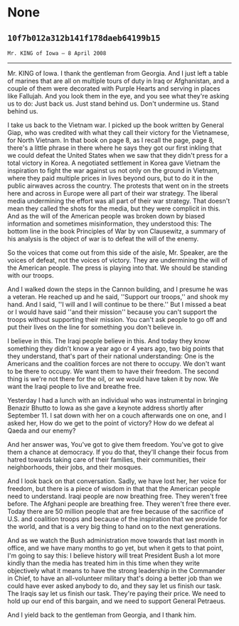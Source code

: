 # None
## `10f7b012a312b141f178daeb64199b15`
`Mr. KING of Iowa — 8 April 2008`

---


Mr. KING of Iowa. I thank the gentleman from Georgia. And I just left 
a table of marines that are all on multiple tours of duty in Iraq or 
Afghanistan, and a couple of them were decorated with Purple Hearts and 
serving in places like Fallujah. And you look them in the eye, and you 
see what they're asking us to do: Just back us. Just stand behind us. 
Don't undermine us. Stand behind us.

I take us back to the Vietnam war. I picked up the book written by 
General Giap, who was credited with what they call their victory for 
the Vietnamese, for North Vietnam. In that book on page 8, as I recall 
the page, page 8, there's a little phrase in there where he says they 
got our first inkling that we could defeat the United States when we 
saw that they didn't press for a total victory in Korea. A negotiated 
settlement in Korea gave Vietnam the inspiration to fight the war 
against us not only on the ground in Vietnam, where they paid multiple 
prices in lives beyond ours, but to do it in the public airwaves across 
the country. The protests that went on in the streets here and across 
in Europe were all part of their war strategy. The liberal media 
undermining the effort was all part of their war strategy. That doesn't 
mean they called the shots for the media, but they were complicit in 
this. And as the will of the American people was broken down by biased 
information and sometimes misinformation, they understood this: The 
bottom line in the book Principles of War by von Clausewitz, a summary 
of his analysis is the object of war is to defeat the will of the 
enemy.

So the voices that come out from this side of the aisle, Mr. Speaker, 
are the voices of defeat, not the voices of victory. They are 
undermining the will of the American people. The press is playing into 
that. We should be standing with our troops.

And I walked down the steps in the Cannon building, and I presume he 
was a veteran. He reached up and he said, ''Support our troops,'' and 
shook my hand. And I said, ''I will and I will continue to be there.'' 
But I missed a beat or I would have said ''and their mission'' because 
you can't support the troops without supporting their mission. You 
can't ask people to go off and put their lives on the line for 
something you don't believe in.

I believe in this. The Iraqi people believe in this. And today they 
know something they didn't know a year ago or 4 years ago, two big 
points that they understand, that's part of their national 
understanding: One is the Americans and the coalition forces are not 
there to occupy. We don't want to be there to occupy. We want them to 
have their freedom. The second thing is we're not there for the oil, or 
we would have taken it by now. We want the Iraqi people to live and 
breathe free.

Yesterday I had a lunch with an individual who was instrumental in 
bringing Benazir Bhutto to Iowa as she gave a keynote address shortly 
after September 11. I sat down with her on a couch afterwards one on 
one, and I asked her, How do we get to the point of victory? How do we 
defeat al Qaeda and our enemy?

And her answer was, You've got to give them freedom. You've got to 
give them a chance at democracy. If you do that, they'll change their 
focus from hatred towards taking care of their families, their 
communities, their neighborhoods, their jobs, and their mosques.


And I look back on that conversation. Sadly, we have lost her, her 
voice for freedom, but there is a piece of wisdom in that that the 
American people need to understand. Iraqi people are now breathing 
free. They weren't free before. The Afghani people are breathing free. 
They weren't free there ever. Today there are 50 million people that 
are free because of the sacrifice of U.S. and coalition troops and 
because of the inspiration that we provide for the world, and that is a 
very big thing to hand on to the next generations.

And as we watch the Bush administration move towards that last month 
in office, and we have many months to go yet, but when it gets to that 
point, I'm going to say this: I believe history will treat President 
Bush a lot more kindly than the media has treated him in this time when 
they write objectively what it means to have the strong leadership in 
the Commander in Chief, to have an all-volunteer military that's doing 
a better job than we could have ever asked anybody to do, and they say 
let us finish our task. The Iraqis say let us finish our task. They're 
paying their price. We need to hold up our end of this bargain, and we 
need to support General Petraeus.

And I yield back to the gentleman from Georgia, and I thank him.